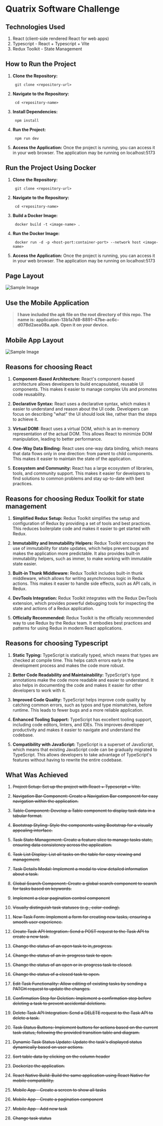 # Quatrix Software Challenge

## Technologies Used
1. React (client-side rendered React for web apps)
2. Typescript - React + Typescript + Vite
3. Redux Toolkit - State Management

## How to Run the Project
1. **Clone the Repository:** 

        git clone <repository-url>

2. **Navigate to the Repository:** 

        cd <repository-name>

3. **Install Dependencies:** 

        npm install

4. **Run the Project:** 

        npm run dev

5. **Access the Application:** Once the project is running, you can access it in your web browser. The application may be running on localhost:5173

## Run the Project Using Docker
1. **Clone the Repository:** 

        git clone <repository-url>

2. **Navigate to the Repository:** 

        cd <repository-name>

3. **Build a Docker Image:** 

        docker build -t <image-name> .

4. **Run the Docker Image:** 

        docker run -d -p <host-port:container-port> --network host <image-name>

5. **Access the Application:** Once the project is running, you can access it in your web browser. The application may be running on localhost:5173


## Page Layout

![Sample Image](sample.png)

## Use the Mobile Application
> **I have included the apk file on the root directory of this repo. The name is: application-13b1a7d8-8891-47be-ac6c-d078d2aea08a.apk. Open it on your device.**

## Mobile App Layout

![Sample Image](app.jpg)

## Reasons for choosing React
1. **Component-Based Architecture:** React's component-based architecture allows developers to build encapsulated, reusable UI components. This makes it easier to manage complex UIs and promotes code reusability.

2. **Declarative Syntax:** React uses a declarative syntax, which makes it easier to understand and reason about the UI code. Developers can focus on describing "what" the UI should look like, rather than the steps to achieve it.

3. **Virtual DOM:** React uses a virtual DOM, which is an in-memory representation of the actual DOM. This allows React to minimize DOM manipulation, leading to better performance.

4. **One-Way Data Binding:** React uses one-way data binding, which means that data flows only in one direction: from parent to child components. This makes it easier to maintain the state of the application.

5. **Ecosystem and Community:** React has a large ecosystem of libraries, tools, and community support. This makes it easier for developers to find solutions to common problems and stay up-to-date with best practices.

## Reasons for choosing Redux Toolkit for state management
1. **Simplified Redux Setup:** Redux Toolkit simplifies the setup and configuration of Redux by providing a set of tools and best practices. This reduces boilerplate code and makes it easier to get started with Redux.

2. **Immutability and Immutability Helpers:** Redux Toolkit encourages the use of immutability for state updates, which helps prevent bugs and makes the application more predictable. It also provides built-in immutability helpers, such as immer, to make working with immutable state easier.

3. **Built-in Thunk Middleware:** Redux Toolkit includes built-in thunk middleware, which allows for writing asynchronous logic in Redux actions. This makes it easier to handle side effects, such as API calls, in Redux.

4. **DevTools Integration:** Redux Toolkit integrates with the Redux DevTools extension, which provides powerful debugging tools for inspecting the state and actions of a Redux application.

5. **Officially Recommended:** Redux Toolkit is the officially recommended way to use Redux by the Redux team. It embodies best practices and patterns for using Redux in modern React applications.

## Reasons for choosing Typescript
1. **Static Typing:** TypeScript is statically typed, which means that types are checked at compile time. This helps catch errors early in the development process and makes the code more robust.

2. **Better Code Readability and Maintainability:** TypeScript's type annotations make the code more readable and easier to understand. It also helps in documenting the code and makes it easier for other developers to work with it.

3. **Improved Code Quality:** TypeScript helps improve code quality by catching common errors, such as typos and type mismatches, before runtime. This leads to fewer bugs and a more reliable application.

4. **Enhanced Tooling Support:** TypeScript has excellent tooling support, including code editors, linters, and IDEs. This improves developer productivity and makes it easier to navigate and understand the codebase.

5. **Compatibility with JavaScript:** TypeScript is a superset of JavaScript, which means that existing JavaScript code can be gradually migrated to TypeScript. This allows developers to take advantage of TypeScript's features without having to rewrite the entire codebase. 

## What Was Achieved
1. ~~Project Setup: Set up the project with React + Typescript + Vite.~~

2. ~~Navigation Bar Component: Create a Navigation Bar component for easy navigation within the application.~~
3. ~~Table Component: Develop a Table component to display task data in a tabular format.~~

4. ~~Bootstrap Styling: Style the components using Bootstrap for a visually appealing interface.~~

5. ~~Task State Management: Create a feature slice to manage tasks state, ensuring data consistency across the application.~~

6. ~~Task List Display: List all tasks on the table for easy viewing and management.~~

7. ~~Task Details Modal: Implement a modal to view detailed information about a task.~~

8. ~~Global Search Component: Create a global search component to search for tasks based on keywords.~~

9. ~~Implement a clear pagination control component~~

10. ~~Visually distinguish task statuses (e.g., color-coding).~~

11. ~~New Task Form: Implement a form for creating new tasks, ensuring a smooth user experience.~~

12. ~~Create Task API Integration: Send a POST request to the Task API to create a new task.~~

13. ~~Change the status of an open task to in_progress.~~

14. ~~Change the status of an in-progress task to open.~~

15. ~~Change the status of an open or in-progress task to closed.~~

16. ~~Change the status of a closed task to open.~~

17. ~~Edit Task Functionality: Allow editing of existing tasks by sending a PATCH request to update the changes.~~

18. ~~Confirmation Step for Deletion: Implement a confirmation step before deleting a task to prevent accidental deletions.~~

19. ~~Delete Task API Integration: Send a DELETE request to the Task API to delete a task.~~

20. ~~Task Status Buttons: Implement buttons for actions based on the current task status, following the provided transition table and diagram.~~

21. ~~Dynamic Task Status Update: Update the task's displayed status dynamically based on user actions.~~

22. ~~Sort table data by clicking on the column header~~

24. ~~Dockerize the application.~~

25. ~~React Native Build: Build the same application using React Native for mobile compatibility.~~

26. ~~Mobile App - Create a screen to show all tasks~~

27. ~~Mobile App - Create a pagination component~~

28. ~~Mobile App - Add new task~~

29. ~~Change task status~~